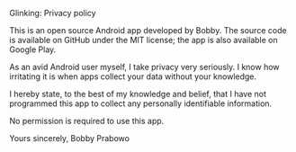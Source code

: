 Glinking: Privacy policy

This is an open source Android app developed by Bobby. The source code is available on GitHub under the MIT license; the app is also available on Google Play.

As an avid Android user myself, I take privacy very seriously. I know how irritating it is when apps collect your data without your knowledge.

I hereby state, to the best of my knowledge and belief, that I have not programmed this app to collect any personally identifiable information.

No permission is required to use this app.

Yours sincerely, Bobby Prabowo
